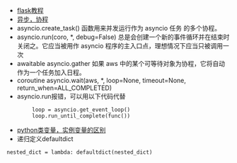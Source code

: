 - [flask教程](https://blog.csdn.net/sinat_38682860/article/details/82354342)
- [异步，协程](https://docs.python.org/zh-cn/3.7/library/asyncio.html)
- asyncio.create_task() 函数用来并发运行作为 asyncio 任务 的多个协程。
- asyncio.run(coro, *, debug=False) 总是会创建一个新的事件循环并在结束时关闭之。它应当被用作 asyncio 程序的主入口点，理想情况下应当只被调用一次
- awaitable asyncio.gather 如果 aws 中的某个可等待对象为协程，它将自动作为一个任务加入日程。
- coroutine asyncio.wait(aws, *, loop=None, timeout=None, return_when=ALL_COMPLETED)
- asyncio.run报错，可以用以下代码代替
```
        loop = asyncio.get_event_loop()
        loop.run_until_complete(func())
```
- [python类变量，实例变量的区别](https://blog.csdn.net/weixin_39986952/article/details/84842567)
- 递归定义defaultdict
```
nested_dict = lambda: defaultdict(nested_dict)
```


